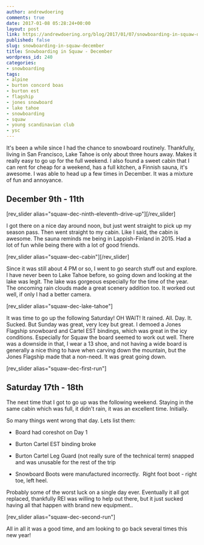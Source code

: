```yaml
---
author: andrewdoering
comments: true
date: 2017-01-08 05:28:24+00:00
layout: post
link: https://andrewdoering.org/blog/2017/01/07/snowboarding-in-squaw-december/
published: false
slug: snowboarding-in-squaw-december
title: Snowboarding in Squaw - December
wordpress_id: 240
categories:
- snowboarding
tags:
- alpine
- burton concord boas
- burton est
- flagship
- jones snowboard
- lake tahoe
- snowboarding
- squaw
- young scandinavian club
- ysc
---
```


It's been a while since I had the chance to snowboard routinely. Thankfully, living in San Francisco, Lake Tahoe is only about three hours away. Makes it really easy to go up for the full weekend. I also found a sweet cabin that I can rent for cheap for a weekend, has a full kitchen, a Finnish sauna, it's awesome. I was able to head up a few times in December. It was a mixture of fun and annoyance.



## December 9th - 11th



[rev_slider alias="squaw-dec-ninth-eleventh-drive-up"][/rev_slider]



I got there on a nice day around noon, but just went straight to pick up my season pass. Then went straight to my cabin. Like I said, the cabin is awesome. The sauna reminds me being in Lappish-Finland in 2015. Had a lot of fun while being there with a lot of good friends.

[rev_slider alias="squaw-dec-cabin"][/rev_slider]



Since it was still about 4 PM or so, I went to go search stuff out and explore. I have never been to Lake Tahoe before, so going down and looking at the lake was legit. The lake was gorgeous especially for the time of the year. The oncoming rain clouds made a great scenery addition too. It worked out well, if only I had a better camera.

[rev_slider alias="squaw-dec-lake-tahoe"]



It was time to go up the following Saturday! OH WAIT! It rained. All. Day. It. Sucked. But Sunday was great, very Icey but great. I demoed a Jones Flagship snowboard and Cartel EST bindings, which was great in the icy conditions. Especially for Squaw the board seemed to work out well. There was a downside in that, I wear a 13 shoe, and not having a wide board is generally a nice thing to have when carving down the mountain, but the Jones Flagship made that a non-need. It was great going down.

[rev_slider alias="squaw-dec-first-run"]



## Saturday 17th - 18th



The next time that I got to go up was the following weekend. Staying in the same cabin which was full, it didn't rain, it was an excellent time. Initially.

So many things went wrong that day. Lets list them:




    
  * Board had coreshot on Day 1

    
  * Burton Cartel EST binding broke

    
  * Burton Cartel Leg Guard (not really sure of the technical term) snapped and was unusable for the rest of the trip

    
  * Snowboard Boots were manufactured incorrectly.  Right foot boot - right toe, left heel.



Probably some of the worst luck on a single day ever. Eventually it all got replaced, thankfully REI was willing to help out there, but it just sucked having all that happen with brand new equipment..

[rev_slider alias="squaw-dec-second-run"]



All in all it was a good time, and am looking to go back several times this new year!


